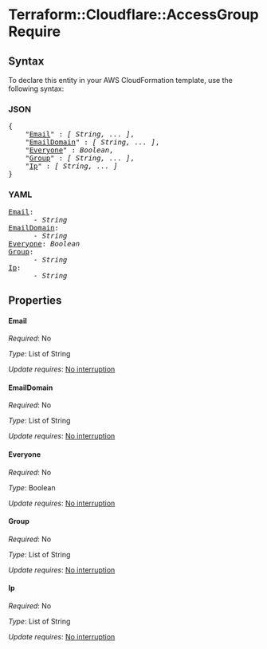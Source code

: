 # Terraform::Cloudflare::AccessGroup Require

## Syntax

To declare this entity in your AWS CloudFormation template, use the following syntax:

### JSON

<pre>
{
    "<a href="#email" title="Email">Email</a>" : <i>[ String, ... ]</i>,
    "<a href="#emaildomain" title="EmailDomain">EmailDomain</a>" : <i>[ String, ... ]</i>,
    "<a href="#everyone" title="Everyone">Everyone</a>" : <i>Boolean</i>,
    "<a href="#group" title="Group">Group</a>" : <i>[ String, ... ]</i>,
    "<a href="#ip" title="Ip">Ip</a>" : <i>[ String, ... ]</i>
}
</pre>

### YAML

<pre>
<a href="#email" title="Email">Email</a>: <i>
      - String</i>
<a href="#emaildomain" title="EmailDomain">EmailDomain</a>: <i>
      - String</i>
<a href="#everyone" title="Everyone">Everyone</a>: <i>Boolean</i>
<a href="#group" title="Group">Group</a>: <i>
      - String</i>
<a href="#ip" title="Ip">Ip</a>: <i>
      - String</i>
</pre>

## Properties

#### Email

_Required_: No

_Type_: List of String

_Update requires_: [No interruption](https://docs.aws.amazon.com/AWSCloudFormation/latest/UserGuide/using-cfn-updating-stacks-update-behaviors.html#update-no-interrupt)

#### EmailDomain

_Required_: No

_Type_: List of String

_Update requires_: [No interruption](https://docs.aws.amazon.com/AWSCloudFormation/latest/UserGuide/using-cfn-updating-stacks-update-behaviors.html#update-no-interrupt)

#### Everyone

_Required_: No

_Type_: Boolean

_Update requires_: [No interruption](https://docs.aws.amazon.com/AWSCloudFormation/latest/UserGuide/using-cfn-updating-stacks-update-behaviors.html#update-no-interrupt)

#### Group

_Required_: No

_Type_: List of String

_Update requires_: [No interruption](https://docs.aws.amazon.com/AWSCloudFormation/latest/UserGuide/using-cfn-updating-stacks-update-behaviors.html#update-no-interrupt)

#### Ip

_Required_: No

_Type_: List of String

_Update requires_: [No interruption](https://docs.aws.amazon.com/AWSCloudFormation/latest/UserGuide/using-cfn-updating-stacks-update-behaviors.html#update-no-interrupt)

